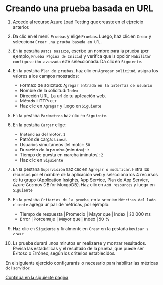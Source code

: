 # Creando una prueba basada en URL

1. Accede al recurso Azure Load Testing que creaste en el ejercicio anterior.

2. Da clic en el menú `Pruebas` y elige `Pruebas`. Luego, haz clic en `Crear` y selecciona `Crear una prueba basada en URL`.

3. En la pestaña `Datos básicos`, escribe un nombre para la prueba (por ejemplo, `Prueba Página de Inicio`) y verifica que la opción `Habilitar configuración avanzada` esté seleccionada. Da clic en `Siguiente`.

4. En la pestaña `Plan de pruebas`, haz clic en `Agregar solicitud`, asigna los valores a los campos mostrados:

    - Formato de solicitud: `Agregar entrada en la interfaz de usuario`
    - Nombre de la solicitud: `Index`
    - Dirección URL: La url de tu aplicación web.
    - Método HTTP: `GET`
    - Haz clic en `Agregar` y luego en `Siguiente`

5. En la pestaña `Parámetros` haz clic en `Siguiente`.

6. En la pestaña `Cargar` elige:

    - Instancias del motor: `1`
    - Patrón de carga: `Lineal`
    - Usuarios simultáneos del motor: `50`
    - Duración de la prueba (minutos): `2`
    - Tiempo de puesta en marcha (minutos): `2`
    - Haz clic en `Siguiente`

7. En la pestaña `Supervisión` haz clic en `Agregar o modificar`. Filtra los recursos por el nombre de la aplicación web y selecciona los 4 recursos de tu grupo (Application Insights, App Service, Plan de App Service, Azure Cosmos DB for MongoDB). Haz clic en `Add resources` y luego en `Siguiente`.

8. En la pestaña `Criterios de la prueba`, en la sección `Métricas del lado cliente` agrega un par de métricas, por ejemplo:

    - Tiempo de respuesta | Promedio | Mayor que | Index | 20 000 ms
    - Error | Porcentaje | Mayor que | Index | 50 %

9. Haz clic en `Siguiente` y finalmente en `Crear` en la pestaña `Revisar y crear`.

10. La prueba durará unos minutos en realizarse y mostrar resultados. Revisa las estadísticas y el resultado de la prueba, que puede ser Exitoso o Erróneo, según los criterios establecidos.

En el siguiente ejercicio configurarás lo necesario para habilitar las métricas del servidor.

[Continúa en la siguiente página](./04-IdentidadesPermisos.md)
